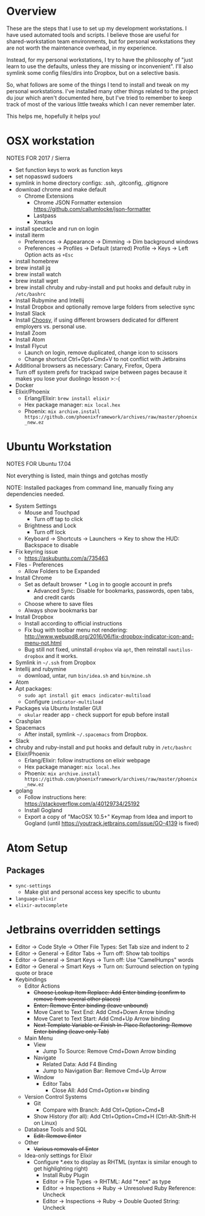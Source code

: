 # Overview

These are the steps that I use to set up my development workstations.  I have used
automated tools and scripts.  I believe those are useful for shared-workstation
team environments, but for personal workstations they are not worth the maintenance
overhead, in my experience.

Instead, for my personal workstations, I try to have the philosophy of
"just learn to use the defaults, unless they are missing or inconvenient".
I'll also symlink some config files/dirs into Dropbox, but on a selective
basis. 

So, what follows are some of the things I tend to install and tweak on my personal
workstations.  I've installed many other things related to the project du jour
which aren't documented here, but I've tried to remember to keep track of
most of the various little tweaks which I can never remember later.

This helps me, hopefully it helps you!

# OSX workstation

NOTES FOR 2017 / Sierra

* Set function keys to work as function keys
* set nopasswd sudoers
* symlink in home directory configs: .ssh, .gitconfig, .gitignore
* download chrome and make default
  * Chrome Extensions
    * Chrome JSON Formatter extension https://github.com/callumlocke/json-formatter
    * Lastpass
    * Xmarks
* install spectacle and run on login
* install iterm
  * Preferences -> Appearance -> Dimming -> Dim background windows
  * Preferences -> Profiles -> Default (starred) Profile -> Keys -> Left Option acts as `+Esc`
* install homebrew
* brew install jq
* brew install watch
* brew install wget
* brew install chruby and ruby-install and put hooks and default ruby in `/etc/bashrc`
* Install Rubymine and Intellij
* Install Dropbox and optionally remove large folders from selective sync
* Install Slack
* Install [Choosy](https://www.choosyosx.com/), if using different browsers dedicated for different employers vs. personal use.
* Install Zoom
* Install Atom
* Install Flycut
  * Launch on login, remove duplicated, change icon to scissors
  * Change shortcut Ctrl+Opt+Cmd+V to not conflict with Jetbrains
* Additional browsers as necessary: Canary, Firefox, Opera
* Turn off system prefs for trackpad swipe between pages because it makes you lose your duolingo lesson >:-(
* Docker
* Elixir/Phoenix
  * Erlang/Elixir: `brew install elixir`
  * Hex package manager: `mix local.hex`
  * Phoenix: `mix archive.install https://github.com/phoenixframework/archives/raw/master/phoenix_new.ez`

# Ubuntu Workstation

NOTES FOR Ubuntu 17.04

Not everything is listed, main things and gotchas mostly

NOTE: Installed packages from command line, manually fixing any dependencies needed.

* System Settings
  * Mouse and Touchpad
    * Turn off tap to click
  * Brightness and Lock
    * Turn off lock
  * Keyboard -> Shortcuts -> Launchers -> Key to show the HUD: Backspace to disable
* Fix keyring issue
  * https://askubuntu.com/a/735463
* Files - Preferences
  * Allow Folders to be Expanded
* Install Chrome
  * Set as default browser
  * Log in to google account in prefs
    * Advanced Sync: Disable for bookmarks, passwords, open tabs, and credit cards
  * Choose where to save files
  * Always show bookmarks bar
* Install Dropbox
  * Install according to official instructions
  * Fix bug with toolbar menu not rendering: http://www.webupd8.org/2016/06/fix-dropbox-indicator-icon-and-menu-not.html
  * Bug still not fixed, uninstall `dropbox` via `apt`, then reinstall `nautilus-dropbox` and it works.
* Symlink in `~/.ssh` from Dropbox
* Intellij and rubymine
  * download, untar, run `bin/idea.sh` and `bin/mine.sh`
* Atom
* Apt packages:
  * `sudo apt install git emacs indicator-multiload`
  * Configure `indicator-multiload`
* Packages via Ubuntu Installer GUI
  * `okular` reader app - check support for epub before install
* Crashplan
* Spacemacs
  * After install, symlink `~/.spacemacs` from Dropbox.
* Slack
* chruby and ruby-install and put hooks and default ruby in `/etc/bashrc`
* Elixir/Phoenix
  * Erlang/Elixir: follow instructions on elixir webpage
  * Hex package manager: `mix local.hex`
  * Phoenix: `mix archive.install https://github.com/phoenixframework/archives/raw/master/phoenix_new.ez`
* golang
  * Follow instructions here: https://stackoverflow.com/a/40129734/25192
  * Install Gogland
  * Export a copy of "MacOSX 10.5+" Keymap from Idea and import
    to Gogland (until https://youtrack.jetbrains.com/issue/GO-4139 is fixed)
  
# Atom Setup
## Packages
* `sync-settings`
  * Make gist and personal access key specific to ubuntu
* `language-elixir`
* `elixir-autocomplete`

# Jetbrains overridden settings
* Editor -> Code Style -> Other File Types: Set Tab size and indent to 2
* Editor -> General -> Editor Tabs -> Turn off: Show tab tooltips
* Editor -> General -> Smart Keys -> Turn off: Use "CamelHumps" words
* Editor -> General -> Smart Keys -> Turn on: Surround selection on typing quote or brace
* Keybindings
  * Editor Actions
    * ~~Choose Lookup Item Replace: Add Enter binding (confirm to remove from several other places)~~
    * ~~Enter: Remove Enter binding (leave unbound)~~
    * Move Caret to Text End: Add Cmd+Down Arrow binding
    * Move Caret to Text Start: Add Cmd+Up Arrow binding
    * ~~Next Template Variable or Finish In-Place Refactoring: Remove Enter binding (leave only Tab)~~
  * Main Menu
    * View
      * Jump To Source: Remove Cmd+Down Arrow binding
    * Navigate
      * Related Data: Add F4 Binding
      * Jump to Navigation Bar: Remove Cmd+Up Arrow
    * Window
      * Editor Tabs
        * Close All: Add Cmd+Option+w binding
  * Version Control Systems
    * Git
      * Compare with Branch: Add Ctrl+Option+Cmd+B
    * Show History (for all): Add Ctrl+Option+Cmd+H (Ctrl-Alt-Shift-H on Linux)
  * Database Tools and SQL
    * ~~Edit: Remove Enter~~
  * Other
    * ~~Various removals of Enter~~
  * Idea-only settings for Elixir
    * Configure *.eex to display as RHTML (syntax is similar enough to get highlighting right)
      * Install Ruby Plugin
      * Editor -> File Types -> RHTML: Add "*.eex" as type
      * Editor -> Inspections -> Ruby -> Unresolved Ruby Reference: Uncheck
      * Editor -> Inspections -> Ruby -> Double Quoted String: Uncheck
